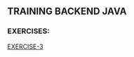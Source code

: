 ## TRAINING BACKEND JAVA
### EXERCISES:
[EXERCISE-3](https://github.com/realnautcloud/training-java-index/blob/main/README.md#exe-3)



